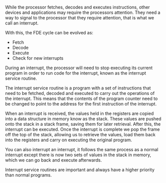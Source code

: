 While the processor fetches, decodes and executes instructions, other devices and applications may require the processors attention. They need a way to signal to the processor that they require attention, that is what we call an interrupt.

With this, the FDE cycle can be evolved as:
- Fetch
- Decode
- Execute
- Check for new interrupts

During an interrupt, the processor will need to stop executing its current program in order to run code for the interrupt, known as the interrupt service routine. 

The interrupt service routine is a program with a set of instructions that need to be fetched, decoded and executed to carry out the operations of the interrupt.
This means that the contents of the program counter need to be changed to point to the address for the first instruction of the interrupt.

When an interrupt is received, the values held in the registers are copied into a data structure in memory know as the stack.
These values are pushed onto the stack in a stack frame, saving them for later retrieval.
After this, the interrupt can be executed.
Once the interrupt is complete we pop the frame off the top of the stack, allowing us to retrieve the values, load them back into the registers and carry on executing the original program.

You can also interrupt an interrupt, it follows the same process as a normal interrupt except there is now two sets of values in the stack in memory, which we can go back and execute afterwards.

Interrupt service routines are important and always have a higher priority than normal programs.